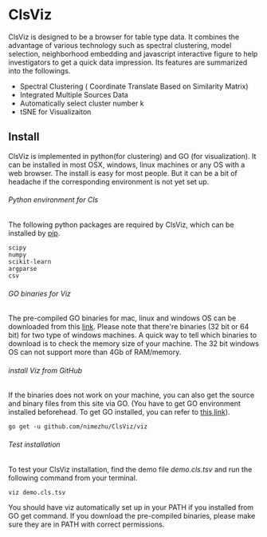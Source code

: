 # ClsViz

ClsViz is designed to be a browser for table type data. It combines the advantage of various technology such as spectral clustering, model selection, neighborhood embedding and javascript interactive figure to help investigators to get a quick data impression. Its features are summarized into the followings.
- Spectral Clustering ( Coordinate Translate Based on Similarity Matrix)
- Integrated Multiple Sources Data
- Automatically select cluster number k
- tSNE for Visualizaiton

## Install
ClsViz is implemented in python(for clustering) and GO (for visualization). It can be installed in most OSX, windows, linux machines or any OS with a web browser. The install is easy for most people. But it can be a bit of headache if the corresponding environment is not yet set up.

###### Python environment for Cls
The following python packages are required by ClsViz, which can be installed by [pip](https://pip.pypa.io/en/stable/installing/).
```
scipy
numpy
scikit-learn
argparse
csv
```

###### GO binaries for Viz
The pre-compiled GO binaries for mac, linux and windows OS can be downloaded from this [link](http://genome.compbio.cs.cmu.edu/~xiaopenz/clsviz/viz/). Please note that there're binaries (32 bit or 64 bit) for two type of windows machines. A quick way to tell which binaries to download is to check the memory size of your machine. The 32 bit windows OS can not support more than 4Gb of RAM/memory.

###### install Viz from GitHub
If the binaries does not work on your machine, you can also get the source and binary files from this site via GO. (You have to get GO environment installed beforehead. To get GO installed, you can refer to [this link](https://golang.org/doc/install)).

`go get -u github.com/nimezhu/ClsViz/viz`

###### Test installation
To test your ClsViz installation, find the demo file *demo.cls.tsv* and run the following command from your terminal.

`viz demo.cls.tsv`

You should have viz automatically set up in your PATH if you installed from GO get command. If you download the pre-compiled binaries, please make sure they are in PATH with correct permissions.
